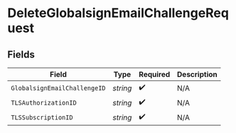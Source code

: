 # DeleteGlobalsignEmailChallengeRequest


## Fields

| Field                        | Type                         | Required                     | Description                  |
| ---------------------------- | ---------------------------- | ---------------------------- | ---------------------------- |
| `GlobalsignEmailChallengeID` | *string*                     | :heavy_check_mark:           | N/A                          |
| `TLSAuthorizationID`         | *string*                     | :heavy_check_mark:           | N/A                          |
| `TLSSubscriptionID`          | *string*                     | :heavy_check_mark:           | N/A                          |